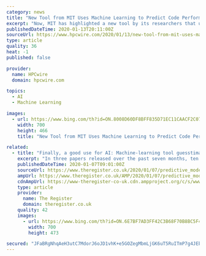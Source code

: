 ```yaml
---
category: news
title: "New Tool from MIT Uses Machine Learning to Predict Code Performance on a Chip"
excerpt: "Now, MIT has highlighted a new tool by its researchers that uses machine learning to more accurately, easily and quickly predict code performance on computer chips. In essence, the new automated pipeline – called “Ithemal” – trains itself on labeled snippets of code (“basic blocks”) and uses that training to predict how long it will ..."
publishedDateTime: 2020-01-13T20:11:00Z
sourceUrl: https://www.hpcwire.com/2020/01/13/new-tool-from-mit-uses-machine-learning-to-predict-code-performance-on-a-chip/
type: article
quality: 36
heat: -1
published: false

provider:
  name: HPCwire
  domain: hpcwire.com

topics:
  - AI
  - Machine Learning

images:
  - url: https://www.bing.com/th?id=ON.8008D60DF8BFF835D71EC11CAACF2C07
    width: 700
    height: 466
    title: "New Tool from MIT Uses Machine Learning to Predict Code Performance on a Chip"

related:
  - title: "Finally, a good use for AI: Machine-learning tool guesstimates how well your code will run on a CPU core"
    excerpt: "In three papers released over the past seven months, ten computer scientists describe Ithemal (Instruction THroughput Estimator using MAchine Learning), a tool for predicting the number processor clock cycles necessary to execute an instruction sequence when looped in steady state, and include a supporting benchmark and algorithm. Throughput ..."
    publishedDateTime: 2020-01-07T09:01:00Z
    sourceUrl: https://www.theregister.co.uk/2020/01/07/predictive_model_design/
    ampUrl: https://www.theregister.co.uk/AMP/2020/01/07/predictive_model_design/
    cdnAmpUrl: https://www-theregister-co-uk.cdn.ampproject.org/c/s/www.theregister.co.uk/AMP/2020/01/07/predictive_model_design/
    type: article
    provider:
      name: The Register
      domain: theregister.co.uk
    quality: 42
    images:
      - url: https://www.bing.com/th?id=ON.6E7BF7AD3FF42C3B68F70B8BC5F4AAD8
        width: 700
        height: 473

secured: "JFaBRgNhqAeH3utC7MdorJ6oJD1vhK+e5GOZegMbmLjGK6uT5RuITmP7g4JEbIOvBuk8BH/TS08uoWF1toTW5fnpur5LvE3aaRcekBL4X70rXfflzmlvjp5pHTnidW/jX/7St4mU4YveLl5OWO3bM0shr+3g3RO4QstKON5I51YvI24LVNB4WoUi6fdNTKB0DogSgxGM/d2neq73k7tx0BjStAk++P6DlXHpFwSbib8fUIrfwrrHdxXvp6PbchVfuCbwkbVxLwqGCaDejZoGvQ==;VIDEnt+2Lv1CK18TP9RhuQ=="
---
```


